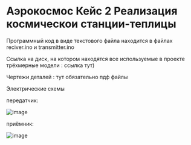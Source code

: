 # Аэрокосмос Кейс 2 Реализация космическои станции-теплицы

Программный код в виде текстового файла находится в файлах reciver.ino и transmitter.ino

Ссылка на диск, на котором находятся все используемые в проекте трёхмерные модели : ссылка тут)

Чертежи деталей : тут обязательно пдф файлы

  Электрические схемы

передатчик:

![image](https://github.com/user-attachments/assets/4ff47d3b-b48e-408a-bbf3-a7023f506979)

приёмник:

![image](https://github.com/user-attachments/assets/8c8e84da-ed08-464d-b5e9-fe64c0c0de23)
